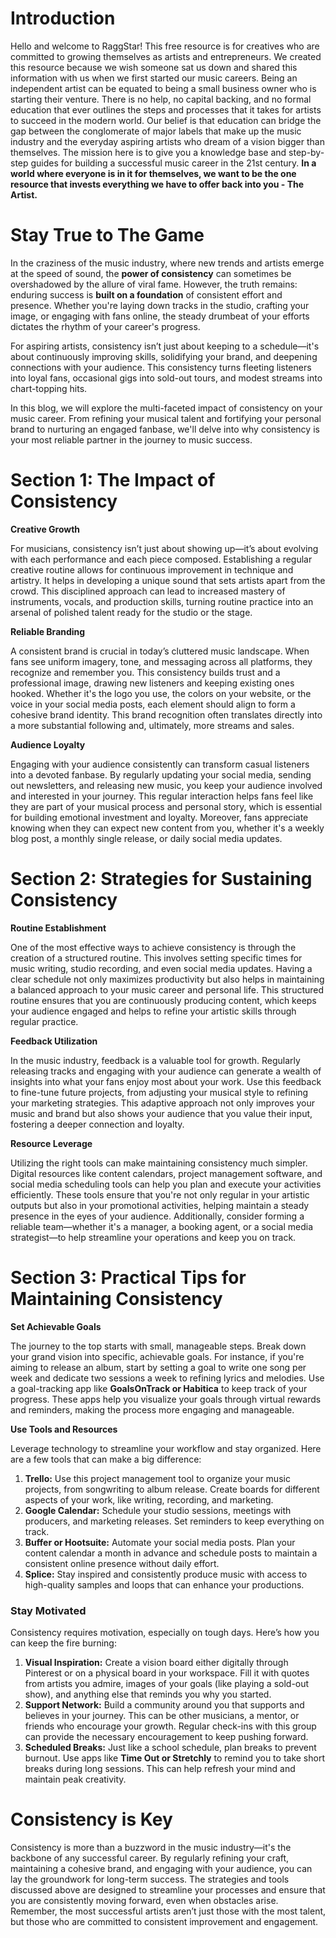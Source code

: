 <script lang='ts'>
  import BlogPageTemplate from '$lib/components/blog/BlogPageTemplate.svelte';
  import type { BlogCardProps } from '$lib/managers/BlogManager';
  import { orderedBlogPosts } from '$lib/managers/BlogManager';
  import { page } from '$app/stores';

  const blogPostInfo: BlogCardProps = orderedBlogPosts.find((post) => post.slug === $page.route.id?.split('/')[3]);
  const assetsUrl = `/blog/${blogPostInfo.image}`;

  const gif1 = `${assetsUrl}/gif1.gif`;
</script>

<BlogPageTemplate
  title={blogPostInfo.title}
  subtitle={blogPostInfo.subtitle}
  published_date={blogPostInfo.date_published}
  coverImg={blogPostInfo.image}>

# Introduction
Hello and welcome to RaggStar! This free resource is for creatives who are committed to growing themselves as artists and entrepreneurs. We created this resource because we wish someone sat us down and shared this information with us when we first started our music careers. Being an independent artist can be equated to being a small business owner who is starting their venture. There is no help, no capital backing, and no formal education that ever outlines the steps and processes that it takes for artists to succeed in the modern world. Our belief is that education can bridge the gap between the conglomerate of major labels that make up the music industry and the everyday aspiring artists who dream of a vision bigger than themselves. The mission here is to give you a knowledge base and step-by-step guides for building a successful music career in the 21st century. **In a world where everyone is in it for themselves, we want to be the one resource that invests everything we have to offer back into you - The Artist.**

# Stay True to The Game
In the craziness of the music industry, where new trends and artists emerge at the speed of sound, the **power of consistency** can sometimes be overshadowed by the allure of viral fame. However, the truth remains: enduring success is **built on a foundation** of consistent effort and presence. Whether you're laying down tracks in the studio, crafting your image, or engaging with fans online, the steady drumbeat of your efforts dictates the rhythm of your career's progress.

For aspiring artists, consistency isn’t just about keeping to a schedule—it's about continuously improving skills, solidifying your brand, and deepening connections with your audience. This consistency turns fleeting listeners into loyal fans, occasional gigs into sold-out tours, and modest streams into chart-topping hits.

In this blog, we will explore the multi-faceted impact of consistency on your music career. From refining your musical talent and fortifying your personal brand to nurturing an engaged fanbase, we'll delve into why consistency is your most reliable partner in the journey to music success.

# Section 1: The Impact of Consistency
**Creative Growth**

For musicians, consistency isn’t just about showing up—it’s about evolving with each performance and each piece composed. Establishing a regular creative routine allows for continuous improvement in technique and artistry. It helps in developing a unique sound that sets artists apart from the crowd. This disciplined approach can lead to increased mastery of instruments, vocals, and production skills, turning routine practice into an arsenal of polished talent ready for the studio or the stage.

**Reliable Branding**

A consistent brand is crucial in today’s cluttered music landscape. When fans see uniform imagery, tone, and messaging across all platforms, they recognize and remember you. This consistency builds trust and a professional image, drawing new listeners and keeping existing ones hooked. Whether it's the logo you use, the colors on your website, or the voice in your social media posts, each element should align to form a cohesive brand identity. This brand recognition often translates directly into a more substantial following and, ultimately, more streams and sales.

**Audience Loyalty**

Engaging with your audience consistently can transform casual listeners into a devoted fanbase. By regularly updating your social media, sending out newsletters, and releasing new music, you keep your audience involved and interested in your journey. This regular interaction helps fans feel like they are part of your musical process and personal story, which is essential for building emotional investment and loyalty. Moreover, fans appreciate knowing when they can expect new content from you, whether it's a weekly blog post, a monthly single release, or daily social media updates.

# Section 2: Strategies for Sustaining Consistency
**Routine Establishment**

One of the most effective ways to achieve consistency is through the creation of a structured routine. This involves setting specific times for music writing, studio recording, and even social media updates. Having a clear schedule not only maximizes productivity but also helps in maintaining a balanced approach to your music career and personal life. This structured routine ensures that you are continuously producing content, which keeps your audience engaged and helps to refine your artistic skills through regular practice.

**Feedback Utilization**

In the music industry, feedback is a valuable tool for growth. Regularly releasing tracks and engaging with your audience can generate a wealth of insights into what your fans enjoy most about your work. Use this feedback to fine-tune future projects, from adjusting your musical style to refining your marketing strategies. This adaptive approach not only improves your music and brand but also shows your audience that you value their input, fostering a deeper connection and loyalty.

**Resource Leverage**

Utilizing the right tools can make maintaining consistency much simpler. Digital resources like content calendars, project management software, and social media scheduling tools can help you plan and execute your activities efficiently. These tools ensure that you're not only regular in your artistic outputs but also in your promotional activities, helping maintain a steady presence in the eyes of your audience. Additionally, consider forming a reliable team—whether it's a manager, a booking agent, or a social media strategist—to help streamline your operations and keep you on track.

# Section 3: Practical Tips for Maintaining Consistency
**Set Achievable Goals**

The journey to the top starts with small, manageable steps. Break down your grand vision into specific, achievable goals. For instance, if you're aiming to release an album, start by setting a goal to write one song per week and dedicate two sessions a week to refining lyrics and melodies. Use a goal-tracking app like **GoalsOnTrack or Habitica** to keep track of your progress. These apps help you visualize your goals through virtual rewards and reminders, making the process more engaging and manageable.

**Use Tools and Resources**

Leverage technology to streamline your workflow and stay organized. Here are a few tools that can make a big difference:

1. **Trello:** Use this project management tool to organize your music projects, from songwriting to album release. Create boards for different aspects of your work, like writing, recording, and marketing.
2. **Google Calendar:** Schedule your studio sessions, meetings with producers, and marketing releases. Set reminders to keep everything on track.
3. **Buffer or Hootsuite:** Automate your social media posts. Plan your content calendar a month in advance and schedule posts to maintain a consistent online presence without daily effort.
4. **Splice:** Stay inspired and consistently produce music with access to high-quality samples and loops that can enhance your productions.

### Stay Motivated

Consistency requires motivation, especially on tough days. Here’s how you can keep the fire burning:

1. **Visual Inspiration:** Create a vision board either digitally through Pinterest or on a physical board in your workspace. Fill it with quotes from artists you admire, images of your goals (like playing a sold-out show), and anything else that reminds you why you started.
2. **Support Network:** Build a community around you that supports and believes in your journey. This can be other musicians, a mentor, or friends who encourage your growth. Regular check-ins with this group can provide the necessary encouragement to keep pushing forward.
3. **Scheduled Breaks:** Just like a school schedule, plan breaks to prevent burnout. Use apps like **Time Out or Stretchly** to remind you to take short breaks during long sessions. This can help refresh your mind and maintain peak creativity.

# Consistency is Key
Consistency is more than a buzzword in the music industry—it's the backbone of any successful career. By regularly refining your craft, maintaining a cohesive brand, and engaging with your audience, you can lay the groundwork for long-term success. The strategies and tools discussed above are designed to streamline your processes and ensure that you are consistently moving forward, even when obstacles arise. Remember, the most successful artists aren’t just those with the most talent, but those who are committed to consistent improvement and engagement.

</BlogPageTemplate>
